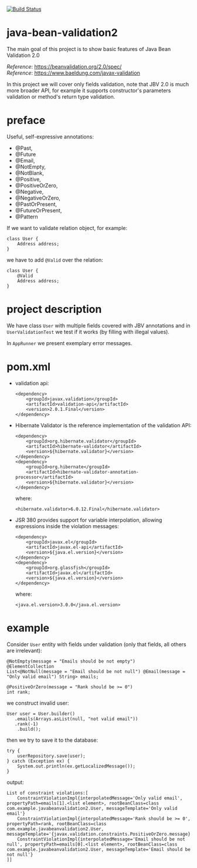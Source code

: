 [![Build Status](https://travis-ci.com/mtumilowicz/java-bean-validation2.svg?branch=master)](https://travis-ci.com/mtumilowicz/java-bean-validation2)

# java-bean-validation2
The main goal of this project is to show basic features of Java Bean Validation 2.0

_Reference_: https://beanvalidation.org/2.0/spec/  
_Reference_: https://www.baeldung.com/javax-validation

In this project we will cover only fields validation, note that JBV 2.0 is much more broader API,
for example it supports constructor's parameters validation or method's return type validation.

# preface
Useful, self-expressive annotations:
* @Past,
* @Future
* @Email, 
* @NotEmpty, 
* @NotBlank, 
* @Positive, 
* @PositiveOrZero, 
* @Negative, 
* @NegativeOrZero, 
* @PastOrPresent,
* @FutureOrPresent,
* @Pattern

If we want to validate relation object, for example:
```
class User {
    Address address;
}
```
we have to add `@Valid` over the relation:
```
class User {
    @Valid
    Address address;
}
```

# project description
We have class `User` with multiple fields covered with JBV annotations and in `UserValidationTest`
we test if it works (by filling with illegal values).

In `AppRunner` we present exemplary error messages.

# pom.xml
* validation api:
	```
	<dependency>
		<groupId>javax.validation</groupId>
		<artifactId>validation-api</artifactId>
		<version>2.0.1.Final</version>
	</dependency>
	```
* Hibernate Validator is the reference implementation of the validation API:
    ```
    <dependency>
        <groupId>org.hibernate.validator</groupId>
        <artifactId>hibernate-validator</artifactId>
        <version>${hibernate.validator}</version>
    </dependency>
    <dependency>
        <groupId>org.hibernate</groupId>
        <artifactId>hibernate-validator-annotation-processor</artifactId>
        <version>${hibernate.validator}</version>
    </dependency>    
    ```
    where:
    
    `<hibernate.validator>6.0.12.Final</hibernate.validator>`

* JSR 380 provides support for variable interpolation, 
allowing expressions inside the violation messages:
    ```
    <dependency>
        <groupId>javax.el</groupId>
        <artifactId>javax.el-api</artifactId>
        <version>${java.el.version}</version>
    </dependency>
    <dependency>
        <groupId>org.glassfish</groupId>
        <artifactId>javax.el</artifactId>
        <version>${java.el.version}</version>
    </dependency>
    ```
    where:
    
    `<java.el.version>3.0.0</java.el.version>`

# example
Consider `User` entity with fields under validation (only that fields, all others are irrelevant):
```
@NotEmpty(message = "Emails should be not empty")
@ElementCollection
List<@NotNull(message = "Email should be not null") @Email(message = "Only valid email") String> emails;

@PositiveOrZero(message = "Rank should be >= 0")
int rank;
```
we construct invalid user:
```
User user = User.builder()
   .emails(Arrays.asList(null, "not valid email"))
   .rank(-1)
    .build();
```
then we try to save it to the database:
```
try {
    userRepository.save(user);
} catch (Exception ex) {
    System.out.println(ex.getLocalizedMessage());
}
```
output:
```
List of constraint violations:[
    ConstraintViolationImpl{interpolatedMessage='Only valid email', propertyPath=emails[1].<list element>, rootBeanClass=class com.example.javabeanvalidation2.User, messageTemplate='Only valid email'}
    ConstraintViolationImpl{interpolatedMessage='Rank should be >= 0', propertyPath=rank, rootBeanClass=class com.example.javabeanvalidation2.User, messageTemplate='{javax.validation.constraints.PositiveOrZero.message}'}
    ConstraintViolationImpl{interpolatedMessage='Email should be not null', propertyPath=emails[0].<list element>, rootBeanClass=class com.example.javabeanvalidation2.User, messageTemplate='Email should be not null'}
]]
```